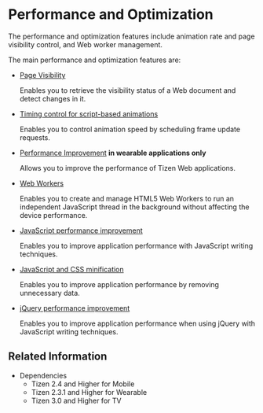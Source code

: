 # Performance and Optimization

The performance and optimization features include animation rate and page visibility control, and Web worker management.

The main performance and optimization features are:

- [Page Visibility](./page.md)

  Enables you to retrieve the visibility status of a Web document and detect changes in it.

- [Timing control for script-based animations](./timing-control.md)

  Enables you to control animation speed by scheduling frame update requests.

- [Performance Improvement](./performance-improvement.md) **in wearable applications only**

  Allows you to improve the performance of Tizen Web applications.

- [Web Workers](./web-workers.md)

  Enables you to create and manage HTML5 Web Workers to run an independent JavaScript thread in the background without affecting the device performance.

- [JavaScript performance improvement](./js-performance-improvement.md)

  Enables you to improve application performance with JavaScript writing techniques.

- [JavaScript and CSS minification](./minify-js-css.md)

  Enables you to improve application performance by removing unnecessary data.

- [jQuery performance improvement](./jquery-performance-improvement.md)

  Enables you to improve application performance when using jQuery with JavaScript writing techniques.


## Related Information
* Dependencies  
  - Tizen 2.4 and Higher for Mobile
  - Tizen 2.3.1 and Higher for Wearable
  - Tizen 3.0 and Higher for TV
